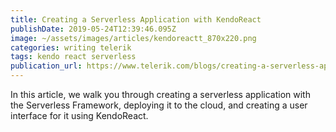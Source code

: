 ```yaml
---
title: Creating a Serverless Application with KendoReact
publishDate: 2019-05-24T12:39:46.095Z
image: ~/assets/images/articles/kendoreactt_870x220.png
categories: writing telerik
tags: kendo react serverless
publication_url: https://www.telerik.com/blogs/creating-a-serverless-application-with-kendoreact
---
```

In this article, we walk you through creating a serverless application with the Serverless Framework, deploying it to the cloud, and creating a user interface for it using KendoReact.
